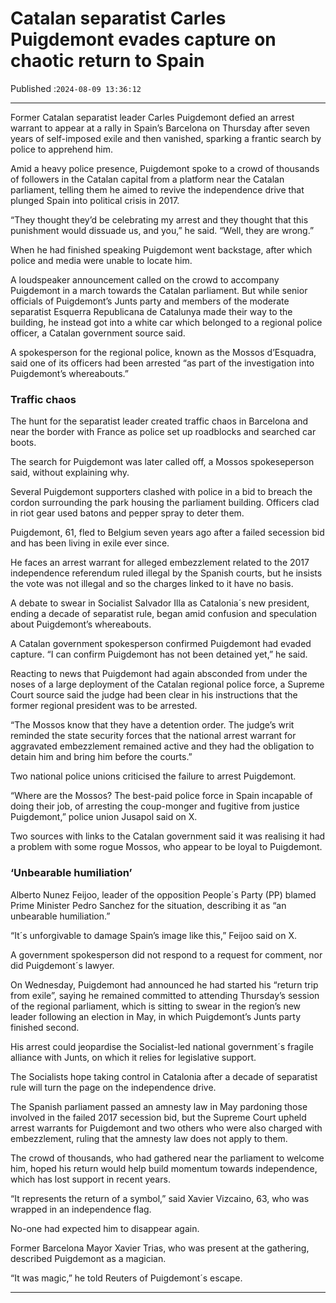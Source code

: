 # Catalan separatist Carles Puigdemont evades capture on chaotic return to Spain

Published :`2024-08-09 13:36:12`

---

Former Catalan separatist leader Carles Puigdemont defied an arrest warrant to appear at a rally in Spain’s Barcelona on Thursday after seven years of self-imposed exile and then vanished, sparking a frantic search by police to apprehend him.

Amid a heavy police presence, Puigdemont spoke to a crowd of thousands of followers in the Catalan capital from a platform near the Catalan parliament, telling them he aimed to revive the independence drive that plunged Spain into political crisis in 2017.

“They thought they’d be celebrating my arrest and they thought that this punishment would dissuade us, and you,” he said. “Well, they are wrong.”

When he had finished speaking Puigdemont went backstage, after which police and media were unable to locate him.

A loudspeaker announcement called on the crowd to accompany Puigdemont in a march towards the Catalan parliament. But while senior officials of Puigdemont’s Junts party and members of the moderate separatist Esquerra Republicana de Catalunya made their way to the building, he instead got into a white car which belonged to a regional police officer, a Catalan government source said.

A spokesperson for the regional police, known as the Mossos d’Esquadra, said one of its officers had been arrested “as part of the investigation into Puigdemont’s whereabouts.”

### Traffic chaos

The hunt for the separatist leader created traffic chaos in Barcelona and near the border with France as police set up roadblocks and searched car boots.

The search for Puigdemont was later called off, a Mossos spokeseperson said, without explaining why.

Several Puigdemont supporters clashed with police in a bid to breach the cordon surrounding the park housing the parliament building. Officers clad in riot gear used batons and pepper spray to deter them.

Puigdemont, 61, fled to Belgium seven years ago after a failed secession bid and has been living in exile ever since.

He faces an arrest warrant for alleged embezzlement related to the 2017 independence referendum ruled illegal by the Spanish courts, but he insists the vote was not illegal and so the charges linked to it have no basis.

A debate to swear in Socialist Salvador Illa as Catalonia´s new president, ending a decade of separatist rule, began amid confusion and speculation about Puigdemont’s whereabouts.

A Catalan government spokesperson confirmed Puigdemont had evaded capture. “I can confirm Puigdemont has not been detained yet,” he said.

Reacting to news that Puigdemont had again absconded from under the noses of a large deployment of the Catalan regional police force, a Supreme Court source said the judge had been clear in his instructions that the former regional president was to be arrested.

“The Mossos know that they have a detention order. The judge’s writ reminded the state security forces that the national arrest warrant for aggravated embezzlement remained active and they had the obligation to detain him and bring him before the courts.”

Two national police unions criticised the failure to arrest Puigdemont.

“Where are the Mossos? The best-paid police force in Spain incapable of doing their job, of arresting the coup-monger and fugitive from justice Puigdemont,” police union Jusapol said on X.

Two sources with links to the Catalan government said it was realising it had a problem with some rogue Mossos, who appear to be loyal to Puigdemont.

### ‘Unbearable humiliation’

Alberto Nunez Feijoo, leader of the opposition People´s Party (PP) blamed Prime Minister Pedro Sanchez for the situation, describing it as “an unbearable humiliation.”

“It´s unforgivable to damage Spain’s image like this,” Feijoo said on X.

A government spokesperson did not respond to a request for comment, nor did Puigdemont´s lawyer.

On Wednesday, Puigdemont had announced he had started his “return trip from exile”, saying he remained committed to attending Thursday’s session of the regional parliament, which is sitting to swear in the region’s new leader following an election in May, in which Puigdemont’s Junts party finished second.

His arrest could jeopardise the Socialist-led national government´s fragile alliance with Junts, on which it relies for legislative support.

The Socialists hope taking control in Catalonia after a decade of separatist rule will turn the page on the independence drive.

The Spanish parliament passed an amnesty law in May pardoning those involved in the failed 2017 secession bid, but the Supreme Court upheld arrest warrants for Puigdemont and two others who were also charged with embezzlement, ruling that the amnesty law does not apply to them.

The crowd of thousands, who had gathered near the parliament to welcome him, hoped his return would help build momentum towards independence, which has lost support in recent years.

“It represents the return of a symbol,” said Xavier Vizcaino, 63, who was wrapped in an independence flag.

No-one had expected him to disappear again.

Former Barcelona Mayor Xavier Trias, who was present at the gathering, described Puigdemont as a magician.

“It was magic,” he told Reuters of Puigdemont´s escape.

---

